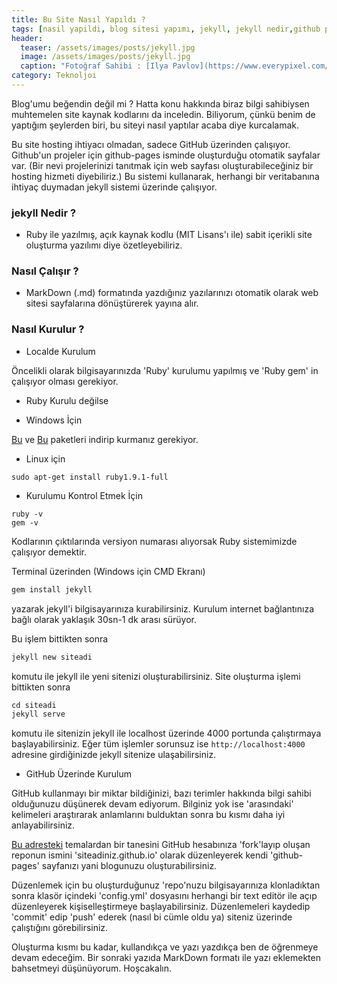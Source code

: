 ```yaml
---
title: Bu Site Nasıl Yapıldı ?
tags: [nasil yapildi, blog sitesi yapımı, jekyll, jekyll nedir,github pages]
header:
  teaser: /assets/images/posts/jekyll.jpg
  image: /assets/images/posts/jekyll.jpg
  caption: "Fotoğraf Sahibi : [Ilya Pavlov](https://www.everypixel.com/search?q=&authorname=Ilya%20Pavlov)"
category: Teknoljoi
---
```


Blog'umu beğendin değil mi ? Hatta konu hakkında biraz bilgi sahibiysen muhtemelen site kaynak kodlarını da inceledin. Biliyorum, çünkü benim de yaptığım şeylerden biri, bu siteyi nasıl yaptılar acaba diye kurcalamak.

Bu site hosting ihtiyacı olmadan, sadece GitHub üzerinden çalışıyor. Github'un projeler için github-pages isminde oluşturduğu otomatik sayfalar var. (Bir nevi projelerinizi tanıtmak için web sayfası oluşturabileceğiniz bir hosting hizmeti diyebiliriz.) Bu sistemi kullanarak, herhangi bir veritabanına ihtiyaç duymadan jekyll sistemi üzerinde çalışıyor.

### jekyll Nedir ?

* Ruby ile yazılmış, açık kaynak kodlu (MIT Lisans'ı ile) sabit içerikli site oluşturma yazılımı diye özetleyebiliriz.

### Nasıl Çalışır ?

* MarkDown (.md) formatında yazdığınız yazılarınızı otomatik olarak web sitesi sayfalarına dönüştürerek yayına alır.

### Nasıl Kurulur ?

* Localde Kurulum

Öncelikli olarak bilgisayarınızda 'Ruby' kurulumu yapılmış ve 'Ruby gem' in çalışıyor olması gerekiyor.

- Ruby Kurulu değilse

- Windows İçin

[Bu](https://www.ruby-lang.org/tr/downloads/) ve [Bu](https://rubygems.org/pages/download) paketleri indirip kurmanız gerekiyor.

- Linux için

~~~console
sudo apt-get install ruby1.9.1-full
~~~

- Kurulumu Kontrol Etmek İçin

~~~console
ruby -v
gem -v
~~~

Kodlarının çıktılarında versiyon numarası alıyorsak Ruby sistemimizde çalışıyor demektir.

Terminal üzerinden (Windows için CMD Ekranı)

~~~ruby
gem install jekyll
~~~

yazarak jekyll'i bilgisayarınıza kurabilirsiniz. Kurulum internet bağlantınıza bağlı olarak yaklaşık 30sn-1 dk arası sürüyor.

Bu işlem bittikten sonra

~~~ruby
jekyll new siteadi
~~~

komutu ile jekyll ile yeni sitenizi oluşturabilirsiniz. Site oluşturma işlemi bittikten sonra

~~~ruby
cd siteadi
jekyll serve
~~~

komutu ile sitenizin jekyll ile localhost üzerinde 4000 portunda çalıştırmaya başlayabilirsiniz.
Eğer tüm işlemler sorunsuz ise `http://localhost:4000` adresine girdiğinizde jekyll sitenize ulaşabilirsiniz.

* GitHub Üzerinde Kurulum

GitHub kullanmayı bir miktar bildiğinizi, bazı terimler hakkında bilgi sahibi olduğunuzu düşünerek devam ediyorum. Bilginiz yok ise 'arasındaki' kelimeleri araştırarak anlamlarını bulduktan sonra bu kısmı daha iyi anlayabilirsiniz.

[Bu adresteki](http://jekyllthemes.org/) temalardan bir tanesini GitHub hesabınıza 'fork'layıp oluşan reponun ismini 'siteadiniz.github.io' olarak düzenleyerek kendi 'github-pages' sayfanızı yani blogunuzu oluşturabilirsiniz.

Düzenlemek için bu oluşturduğunuz 'repo'nuzu bilgisayarınıza klonladıktan sonra klasör içindeki 'config.yml' dosyasını  herhangi bir text editör ile açıp düzenleyerek kişiselleştirmeye başlayabilirsiniz. Düzenlemeleri kaydedip 'commit' edip 'push' ederek (nasıl bi cümle oldu ya) siteniz üzerinde çalıştığını görebilirsiniz.

Oluşturma kısmı bu kadar, kullandıkça ve yazı yazdıkça ben de öğrenmeye devam edeceğim. Bir sonraki yazıda MarkDown formatı ile yazı eklemekten bahsetmeyi düşünüyorum. Hoşcakalın.
